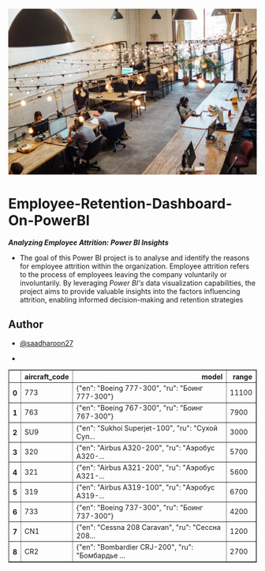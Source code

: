 ![banner](Assets/Banner.jpg)

# Employee-Retention-Dashboard-On-PowerBI
_**Analyzing Employee Attrition: Power BI Insights**_
- The goal of this Power BI project is to analyse and identify the reasons for employee attrition within the organization. Employee attrition refers to the process of employees leaving the company voluntarily or involuntarily. By leveraging _Power BI's_ data visualization capabilities, the project aims to provide valuable insights into the factors influencing attrition, enabling informed decision-making and retention strategies

## Author
- [@saadharoon27](https://github.com/saadharoon27)

- <div>
<style scoped>
    .dataframe tbody tr th:only-of-type {
        vertical-align: middle;
    }

    .dataframe tbody tr th {
        vertical-align: top;
    }

    .dataframe thead th {
        text-align: right;
    }
</style>
<table border="1" class="dataframe">
  <thead>
    <tr style="text-align: right;">
      <th></th>
      <th>aircraft_code</th>
      <th>model</th>
      <th>range</th>
    </tr>
  </thead>
  <tbody>
    <tr>
      <th>0</th>
      <td>773</td>
      <td>{"en": "Boeing 777-300", "ru": "Боинг 777-300"}</td>
      <td>11100</td>
    </tr>
    <tr>
      <th>1</th>
      <td>763</td>
      <td>{"en": "Boeing 767-300", "ru": "Боинг 767-300"}</td>
      <td>7900</td>
    </tr>
    <tr>
      <th>2</th>
      <td>SU9</td>
      <td>{"en": "Sukhoi Superjet-100", "ru": "Сухой Суп...</td>
      <td>3000</td>
    </tr>
    <tr>
      <th>3</th>
      <td>320</td>
      <td>{"en": "Airbus A320-200", "ru": "Аэробус A320-...</td>
      <td>5700</td>
    </tr>
    <tr>
      <th>4</th>
      <td>321</td>
      <td>{"en": "Airbus A321-200", "ru": "Аэробус A321-...</td>
      <td>5600</td>
    </tr>
    <tr>
      <th>5</th>
      <td>319</td>
      <td>{"en": "Airbus A319-100", "ru": "Аэробус A319-...</td>
      <td>6700</td>
    </tr>
    <tr>
      <th>6</th>
      <td>733</td>
      <td>{"en": "Boeing 737-300", "ru": "Боинг 737-300"}</td>
      <td>4200</td>
    </tr>
    <tr>
      <th>7</th>
      <td>CN1</td>
      <td>{"en": "Cessna 208 Caravan", "ru": "Сессна 208...</td>
      <td>1200</td>
    </tr>
    <tr>
      <th>8</th>
      <td>CR2</td>
      <td>{"en": "Bombardier CRJ-200", "ru": "Бомбардье ...</td>
      <td>2700</td>
    </tr>
  </tbody>
</table>
</div>
